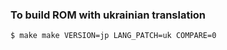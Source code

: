 ### To build ROM with ukrainian translation

```bash
$ make make VERSION=jp LANG_PATCH=uk COMPARE=0
```